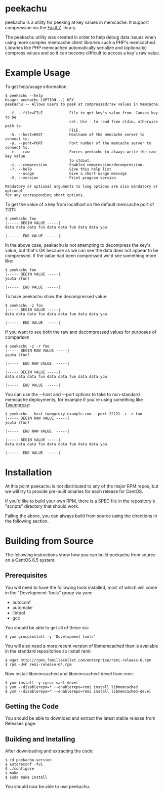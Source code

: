 peekachu
========

peekachu is a utility for peeking at key values in memcache. It support compression via the [FastLZ](http://fastlz.org/) library.

The peekachu utility was created in order to help debug data issues when using more complex memcache client libraries such a PHP's memcached.
Libraries like PHP memcached automatically serialize and (optionally) compress values and so it can become difficult to access a key's raw value.

Example Usage
==============

To get help/usage information:

```
$ peekachu --help
Usage: peekachu [OPTION...] KEY
peekachu -- Allows users to peek at compressed/raw values in memcache.

  -f, --file=FILE            File to get key's value from. Causes key to be
                             set. Use - to read from stdin, otherwise path to
                             FILE.
  -h, --host=HOST            Hostname of the memcache server to connect to.
  -p, --port=PORT            Port number of the memcache server to connect to.
  -r, --raw                  Forces peekachu to always write the raw key value
                             to stdout.
  -z, --compression          Enabled compression/decompression.
  -?, --help                 Give this help list
      --usage                Give a short usage message
  -V, --version              Print program version

Mandatory or optional arguments to long options are also mandatory or optional
for any corresponding short options.
```

To get the value of a key from localhost on the default memcache port of 11211:

```
$ peekachu foo
|----- BEGIN VALUE -----|
data data data fun data data fun data data you

|-----  END VALUE  -----|
```

In the above case, peekachu is not attempting to decompress the key's value, but that's OK because as we can see the data does not appear to be compressed. if the value had been compressed we'd see something more like:

```
$ peekachu foo
|----- BEGIN VALUE -----|
youta ?fun?

|-----  END VALUE  -----|
```

To have peekachu show the decompressed value:

```
$ peekachu -z foo
|----- BEGIN VALUE -----|
data data data fun data data fun data data you

|-----  END VALUE  -----|
```

If you want to see both the raw and decompressed values for purposes of comparison:

```
$ peekachu -z -r foo
|----- BEGIN RAW VALUE -----|
youta ?fun?

|-----  END RAW VALUE  -----|

|----- BEGIN VALUE -----|
data data data fun data data fun data data you

|-----  END VALUE  -----|
```

You can use the --host and --port options to take to non-standard memcache deployments, for example if you're using something like [Twemproxy](https://github.com/twitter/twemproxy):

```
$ peekachu --host twemproxy.example.com --port 22121 -r -z foo
|----- BEGIN RAW VALUE -----|
youta ?fun?

|-----  END RAW VALUE  -----|

|----- BEGIN VALUE -----|
data data data fun data data fun data data you

|-----  END VALUE  -----|
```

Installation
============

At this point peekachu is not distributed to any of the major RPM repos, but we will try to provide pre-built binaries for each release for CentOS.

If you'd like to build your own RPM, there is a SPEC file in the repository's "scripts" directory that should work.

Failing the above, you can always build from source using the directions in the following section.

Building from Source
====================

The following instructions show how you can build peekachu from source on a CentOS 6.5 system.

Prerequisites
-------------

You will need to have the following tools installed, most of which will come in the "Development Tools" group via yum:

- autoconf
- automake
- libtool
- gcc

You should be able to get all of these via:

```
$ yum groupinstall -y 'Development tools'
```

You will also need a more recent version of libmemcached than is available in the standard repositories so install remi:

```
$ wget http://rpms.famillecollet.com/enterprise/remi-release-6.rpm
$ rpm -Uvh remi-release-6*.rpm
```

Now install libmemcached and libmemcached-devel from remi:

```
$ yum install -y cyrus-sasl-devel
$ yum --disablerepo=* --enablerepo=remi install libmemcached
$ yum --disablerepo=* --enablerepo=remi install libmemcached-devel
```

Getting the Code
----------------

You should be able to download and extract the latest stable release from Releases page.

Building and Installing
-----------------------

After downloading and extracting the code:

```
$ cd peekachu-version
$ autoreconf -fvi
$ ./configure
$ make
$ sudo make install
```

You should now be able to use peekachu.
